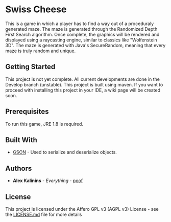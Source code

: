 # Swiss Cheese

This is a game in which a player has to find a way out of a proceduraly generated maze. The maze is generated through the Randomized Depth First Search algorithm. Once complete, the graphics will be rendered and displayed using a raycasting engine, similar to classics like "Wolfenstein 3D". The maze is generated with Java's SecureRandom, meaning that every maze is truly random and unique.

## Getting Started

This project is not yet complete. All current developments are done in the Develop branch (unstable). This project is built using maven. If you want to proceed with installing this project in your IDE, a wiki page will be created soon.

## Prerequisites

To run this game, JRE 1.8 is required.


## Built With

* [GSON](https://github.com/google/gson) - Used to serialize and deserialize objects.

## Authors

* **Alex Kalinins** - *Everything* - [poof](https://gitlab.com/poof)

## License

This project is licensed under the Affero GPL v3 (AGPL v3) License - see the [LICENSE.md](LICENSE.md) file for more details